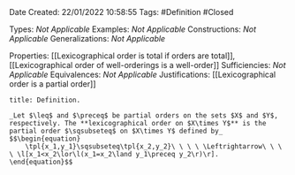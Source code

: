 <br />
<br />

Date Created: 22/01/2022 10:58:55
Tags: #Definition #Closed 

Types: _Not Applicable_
Examples: _Not Applicable_ 
Constructions: _Not Applicable_
Generalizations: _Not Applicable_

Properties: [[Lexicographical order is total if orders are total]], [[Lexicographical order of well-orderings is a well-order]]
Sufficiencies: _Not Applicable_
Equivalences: _Not Applicable_
Justifications: [[Lexicographical order is a partial order]]

``` ad-Definition
title: Definition.

_Let $\leq$ and $\preceq$ be partial orders on the sets $X$ and $Y$, respectively. The **lexicographical order on $X\times Y$** is the partial order $\sqsubseteq$ on $X\times Y$ defined by_
$$\begin{equation}
    \tpl{x_1,y_1}\sqsubseteq\tpl{x_2,y_2}\ \ \ \ \Leftrightarrow\ \ \ \ \l[x_1<x_2\lor\l(x_1=x_2\land y_1\preceq y_2\r)\r].
\end{equation}$$

```
